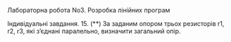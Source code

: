 Лабораторна робота No3. Розробка лінійних програм

Індивідуальні завдання.
15. (**) За заданим опором трьох резисторів r1, r2, r3, які з’єднані паралельно, визначити
загальний опір.
